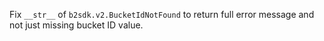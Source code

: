 Fix `__str__` of `b2sdk.v2.BucketIdNotFound` to return full error message and not just missing bucket ID value.
